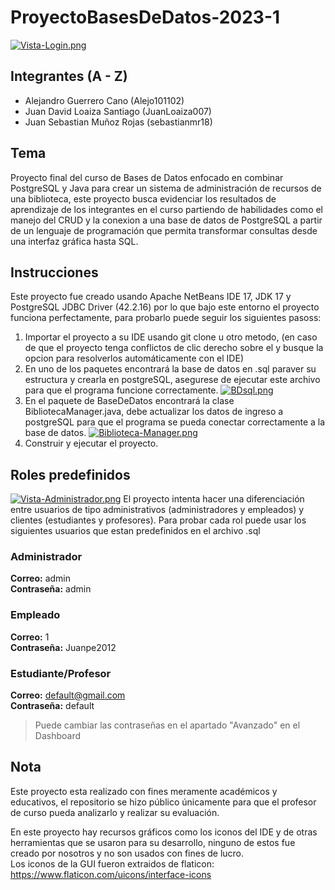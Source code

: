 # ProyectoBasesDeDatos-2023-1

[![Vista-Login.png](https://i.postimg.cc/d0TmF5n3/Vista-Login.png)](https://postimg.cc/QBhWkk2Z)

## Integrantes (A - Z)
* Alejandro Guerrero Cano (Alejo101102)
* Juan David Loaiza Santiago (JuanLoaiza007)
* Juan Sebastian Muñoz Rojas (sebastianmr18)

## Tema
Proyecto final del curso de Bases de Datos enfocado en combinar PostgreSQL y Java para crear un sistema de administración de recursos de una biblioteca,
este proyecto busca evidenciar los resultados de aprendizaje de los integrantes en el curso partiendo de habilidades como el manejo del CRUD y la conexion
a una base de datos de PostgreSQL a partir de un lenguaje de programación que permita transformar consultas desde una interfaz gráfica hasta SQL.

## Instrucciones
Este proyecto fue creado usando Apache NetBeans IDE 17, JDK 17 y PostgreSQL JDBC Driver (42.2.16) por lo que bajo este entorno el proyecto funciona perfectamente, para
probarlo puede seguir los siguientes pasoss:
1. Importar el proyecto a su IDE usando git clone u otro metodo, (en caso de que el proyecto tenga conflictos de clic derecho sobre el y busque la opcion para
resolverlos automáticamente con el IDE)
2. En uno de los paquetes encontrará la base de datos en .sql paraver su estructura y crearla en postgreSQL, asegurese de ejecutar este archivo para que el programa
funcione correctamente.
[![BDsql.png](https://i.postimg.cc/02HrdD10/BDsql.png)](https://postimg.cc/xcM09kCX)
3. En el paquete de BaseDeDatos encontrará la clase BibliotecaManager.java, debe actualizar los datos de ingreso a postgreSQL para que el programa se pueda conectar correctamente
a la base de datos.
[![Biblioteca-Manager.png](https://i.postimg.cc/tgLVpP4z/Biblioteca-Manager.png)](https://postimg.cc/t1NgzsP1)
4. Construir y ejecutar el proyecto.

## Roles predefinidos
[![Vista-Administrador.png](https://i.postimg.cc/k5n78ghd/Vista-Administrador.png)](https://postimg.cc/3kcMQYTL)
El proyecto intenta hacer una diferenciación entre usuarios de tipo administrativos (administradores y empleados) y clientes (estudiantes y profesores). Para probar cada
rol puede usar los siguientes usuarios que estan predefinidos en el archivo .sql
### Administrador
**Correo:** admin  
**Contraseña:** admin
### Empleado  
**Correo:** 1  
**Contraseña:** Juanpe2012
### Estudiante/Profesor  
**Correo:** default@gmail.com  
**Contraseña:** default  
  
> Puede cambiar las contraseñas en el apartado "Avanzado" en el Dashboard

## Nota
Este proyecto esta realizado con fines meramente académicos y educativos, el repositorio se hizo público únicamente para que el profesor de curso pueda analizarlo y realizar su evaluación.  

En este proyecto hay recursos gráficos como los iconos del IDE y de otras herramientas que se usaron para su desarrollo, ninguno de estos fue creado por nosotros y no son usados con fines de lucro.  
Los iconos de la GUI fueron extraidos de flaticon: https://www.flaticon.com/uicons/interface-icons
